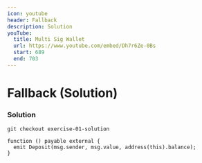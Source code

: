```yaml
---
icon: youtube
header: Fallback
description: Solution
youTube:
  title: Multi Sig Wallet
  url: https://www.youtube.com/embed/Dh7r6Ze-0Bs
  start: 689
  end: 703
---
```


# Fallback (Solution)

### Solution

```shell
git checkout exercise-01-solution
```

```solidity
function () payable external {
  emit Deposit(msg.sender, msg.value, address(this).balance);
}
```
